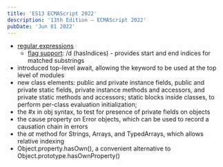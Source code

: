 ```yaml
---
title: 'ES13 ECMAScript 2022'
description: '13th Edition – ECMAScript 2022'
pubDate: 'Jun 01 2022'
---
```


- <a href="https://exploringjs.com/impatient-js/ch_regexps.html" target="_blank">regular expressions</a>
  - <a href="https://exploringjs.com/impatient-js/ch_regexps.html#reg-exp-flags" target="_blank">flag support</a>: /d (hasIndices) - provides start and end indices for matched substrings
- introduced top-level await, allowing the keyword to be used at the top level of modules
- new class elements: public and private instance fields, public and private static fields, private instance methods and accessors, and private static methods and accessors; static blocks inside classes, to perform per-class evaluation initialization; 
- the #x in obj syntax, to test for presence of private fields on objects
- the cause property on Error objects, which can be used to record a causation chain in errors
- the <i>at</i> method for Strings, Arrays, and TypedArrays, which allows relative indexing
- Object.property.hasOwn(), a convenient alternative to Object.prototype.hasOwnProperty()
